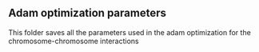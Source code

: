 ## Adam optimization parameters

This folder saves all the parameters used in the adam optimization for the chromosome-chromosome interactions

